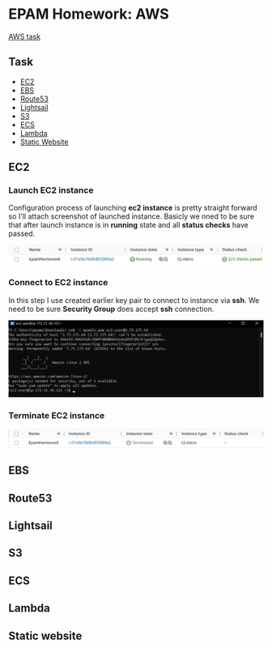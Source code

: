 # EPAM Homework: AWS

[AWS task](TaskAWS_updated_links.pdf)

## Task

- [EC2](#ec2)
- [EBS](#ebs)
- [Route53](#route53)
- [Lightsail](#lightsail)
- [S3](#s3)
- [ECS](#ecs)
- [Lambda](#lambda)
- [Static Website](#static-website)


## EC2 <a name="ec2"></a>

### Launch EC2 instance

Configuration process of launching __ec2 instance__ is pretty straight forward so I'll attach screenshot of launched instance. Basicly we nned to be sure that after launch instance is in __running__ state and all __status checks__ have passed.

![EC2 launch](screenshots/ec2_launch.png)

### Connect to EC2 instance

In this step I use created earlier key pair to connect to instance via __ssh__. We need to be sure __Security Group__ does accept __ssh__ connection.

![EC2 connect](screenshots/ec2_connect.png)

### Terminate EC2 instance

![EC2 terminate](screenshots/ec2_terminate.png)

## EBS <a name="ebs"></a>

## Route53 <a name="route53"></a>

## Lightsail <a name="lightsail"></a>

## S3 <a name="s3"></a>

## ECS <a name="ecs"></a>

## Lambda <a name="lambda"></a>

## Static website <a name="static_website"></a>